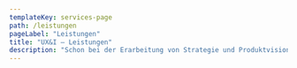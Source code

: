 ```yaml
---
templateKey: services-page
path: /leistungen
pageLabel: "Leistungen"
title: "UX&I – Leistungen"
description: "Schon bei der Erarbeitung von Strategie und Produktvision begleiten wir unsere Auftraggeber. Nächster Schritt ist dann die Entwicklung aussagekräftiger Prototypen."
---
```

